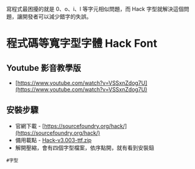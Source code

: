 寫程式最困擾的就是 0、o、i、l 等字元相似問題，而 Hack 字型就解決這個問題，讓開發者可以減少錯字的失誤。

# 程式碼等寬字型字體 Hack Font

## Youtube 影音教學版
* [https://www.youtube.com/watch?v=VSSxnZdog7U](https://www.youtube.com/watch?v=VSSxnZdog7U)

## 安裝步驟
* 官網下載 - [https://sourcefoundry.org/hack/](https://sourcefoundry.org/hack/)
* 備用載點 - [Hack-v3.003-ttf.zip](https://cdn.ioa.tw/MacEnvInit/Hack-v3.003-ttf.zip)
* 解開壓縮，會有四個字型檔案，依序點開，就有看到安裝鈕

`#字型`
